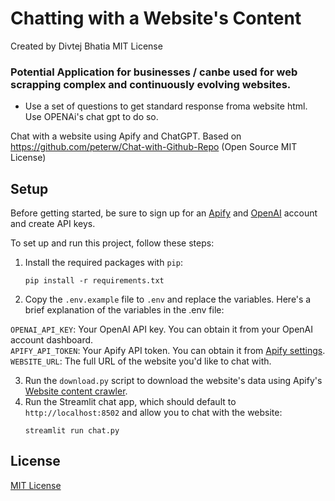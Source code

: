 # Chatting with a Website's Content
Created by Divtej Bhatia
MIT License 

### Potential Application for businesses / canbe used for web scrapping complex and continuously evolving websites.

- Use a set of questions to get standard response froma website html. Use OPENAi's chat gpt to do so.

Chat with a website using Apify and ChatGPT. Based on https://github.com/peterw/Chat-with-Github-Repo (Open Source MIT License)

## Setup

Before getting started, be sure to sign up for an [Apify](https://console.apify.com/sign-up) and [OpenAI](https://openai.com/) account and create API keys.

To set up and run this project, follow these steps:

1. Install the required packages with `pip`:
   ```
   pip install -r requirements.txt
   ```
2. Copy the `.env.example` file to `.env` and replace the variables. Here's a brief explanation of the variables in the .env file:

`OPENAI_API_KEY`: Your OpenAI API key. You can obtain it from your OpenAI account dashboard.  
`APIFY_API_TOKEN`: Your Apify API token. You can obtain it from [Apify settings](https://console.apify.com/account/integrations).  
`WEBSITE_URL`: The full URL of the website you'd like to chat with.  

3. Run the `download.py` script to download the website's data using Apify's [Website content crawler](https://apify.com/apify/website-content-crawler).
4. Run the Streamlit chat app, which should default to `http://localhost:8502` and allow you to chat with the website:
   ```
   streamlit run chat.py
   ```

## License

[MIT License](LICENSE)


